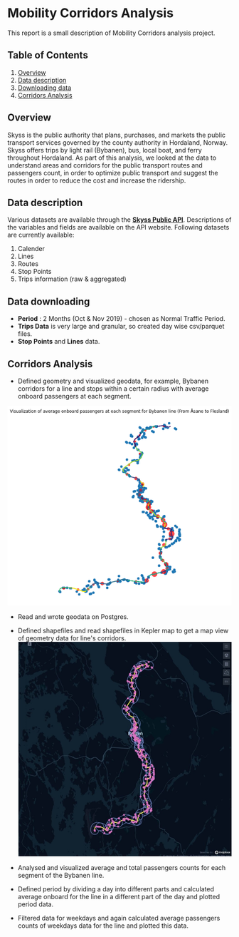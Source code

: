# Mobility Corridors Analysis
This report is a small description of Mobility Corridors analysis project.

## Table of Contents
1. [Overview](#overview)
1. [Data description](#data-description)
1. [Downloading data](#data-downloading)
1. [Corridors Analysis](#corridors-analysis)


<a id="overview"></a>
## Overview
Skyss is the public authority that plans, purchases, and markets the public transport services governed by the county authority in Hordaland, Norway. Skyss offers trips by light rail (Bybanen), bus, local boat, and ferry throughout Hordaland.
As part of this analysis, we looked at the data to understand areas and corridors for the public transport routes and passengers count, in order to optimize public transport and suggest the routes in order to reduce the cost and increase the ridership.

<a id="data-description"></a>
## Data description
Various datasets are available through the [**Skyss Public API**](https://skyss-public-api-test.azurewebsites.net/index.html).
Descriptions of the variables and fields are available on the API website.
Following datasets are currently available:
1. Calender
2. Lines
3. Routes
4. Stop Points
5. Trips information (raw & aggregated)

<a id="data-downloading"></a>
## Data downloading
- **Period** : 2 Months (Oct & Nov 2019) - chosen as Normal Traffic Period.
- **Trips Data** is very large and granular, so created day wise csv/parquet files.
- **Stop Points** and **Lines** data.

<a id="corridors-analysis"></a>
## Corridors Analysis
- Defined geometry and visualized geodata, for example, Bybanen corridors for a line and stops within a certain radius with average onboard passengers at each segment.

![Bybanen corridors geometry ](./Bybanen_corridors_visualization.png)
- Read and wrote geodata on Postgres.
- Defined shapefiles and read shapefiles in Kepler map to get a map view of geometry data for line's corridors.
![Map view of corridors geometry ](./Geodata_map_view.png)

- Analysed and visualized average and total passengers counts for each segment of the Bybanen line.
- Defined period by dividing a day into different parts and calculated average onboard for the line in a different part of the day and plotted period data.
- Filtered data for weekdays and again calculated average passengers counts of weekdays data for the line and plotted this data.